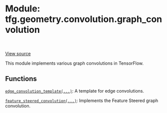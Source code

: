 <div itemscope itemtype="http://developers.google.com/ReferenceObject">
<meta itemprop="name" content="tfg.geometry.convolution.graph_convolution" />
<meta itemprop="path" content="Stable" />
</div>

# Module: tfg.geometry.convolution.graph_convolution

<table class="tfo-notebook-buttons tfo-api" align="left">
</table>

<a target="_blank" href="https://github.com/tensorflow/graphics/blob/master/tensorflow_graphics/geometry/convolution/graph_convolution.py">View
source</a>

This module implements various graph convolutions in TensorFlow.

<!-- Placeholder for "Used in" -->


## Functions

[`edge_convolution_template(...)`](../../../tfg/geometry/convolution/graph_convolution/edge_convolution_template.md): A template for edge convolutions.

[`feature_steered_convolution(...)`](../../../tfg/geometry/convolution/graph_convolution/feature_steered_convolution.md): Implements the Feature Steered graph convolution.

